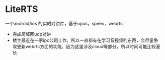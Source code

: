 # LiteRTS
一个android/ios 的实时对讲库，基于opus，speex，webrtc

* 完成局域网udp对讲
* 楼主最近在一家ipc公司工作，所以一直都有在学习音视频的东西，会尽量争取更新webrtc方面的功能，因为这里涉及cloud等部分，所以时间可能比较漫长
